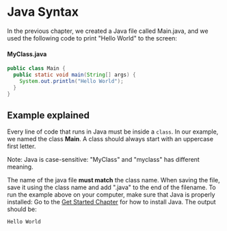 # Java Syntax
In the previous chapter, we created a Java file called Main.java, and we used the following code to print "Hello World" to the screen:
#### MyClass.java
```java
public class Main {
  public static void main(String[] args) {
    System.out.println("Hello World");
  }
}
```

## Example explained
Every line of code that runs in Java must be inside a `class`. In our example, we named the class **Main**. A class should always start with an uppercase first letter.

Note: Java is case-sensitive: "MyClass" and "myclass" has different meaning.

The name of the java file **must match** the class name. When saving the file, save it using the class name and add ".java" to the end of the filename. To run the example above on your computer, make sure that Java is properly installed: Go to the [Get Started Chapter](https://www.w3schools.com/java/java_getstarted.asp) for how to install Java. The output should be:
```java
Hello World
```
